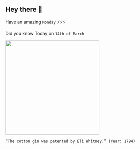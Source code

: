 ## Hey there 👋
Have an amazing `Monday` ⚡⚡⚡

Did you know Today on `14th of March`
 
 [<img src="https://i0.wp.com/todayincthistory.com/wp-content/uploads/2019/03/03-14-Cotton-Gin-HW-1869.png" width="300" />](https://www.history.com/topics/inventions/cotton-gin-and-eli-whitney#:~:text=In%201794%2C%20U.S.%2Dborn%20inventor,had%20become%20America's%20leading%20export.) 
 ```
“The cotton gin was patented by Eli Whitney.” (Year: 1794)
```
